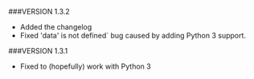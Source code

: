 ###VERSION 1.3.2
 - Added the changelog
 - Fixed 'data' is not defined` bug caused by adding Python 3 support.
 
###VERSION 1.3.1
 - Fixed to (hopefully) work with Python 3
 